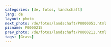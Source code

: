 ```yaml
---
categories: [de, fotos, landschaft]
lang: de
layout: photo
next_photo: /de/fotos/landschaft/P0000051.html
picname: P0000215
prev_photo: /de/fotos/landschaft/P0000211.html
tags: [Grass]
---
```


